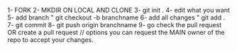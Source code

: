 1- FORK
2- MKDIR ON LOCAL AND CLONE 
3- git init .
4- edit what you want 
5- add branch " git checkout -b branchname
6- add all changes " git add .
7- git commit
8- git push origin branchname
9- go check the pull request OR create a pull request 
// options you can request the MAIN owner of the repo to accept your changes. 

